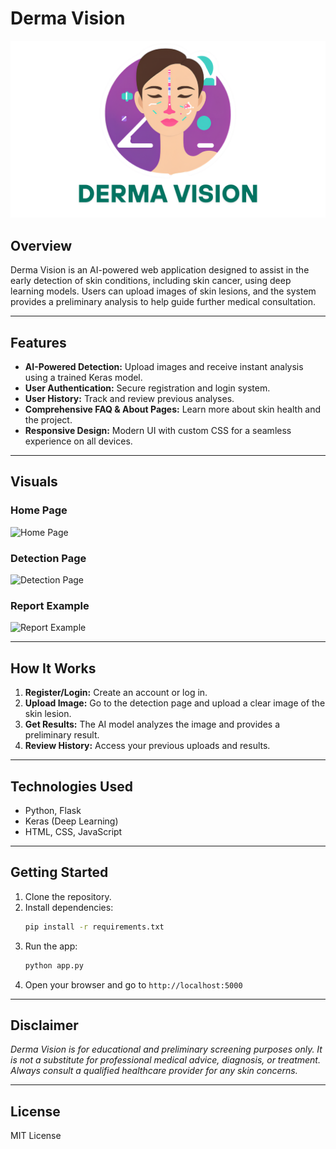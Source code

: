# Derma Vision

![Derma Vision Logo](static/images/logo.png)

## Overview
Derma Vision is an AI-powered web application designed to assist in the early detection of skin conditions, including skin cancer, using deep learning models. Users can upload images of skin lesions, and the system provides a preliminary analysis to help guide further medical consultation.

---

## Features
- **AI-Powered Detection:** Upload images and receive instant analysis using a trained Keras model.
- **User Authentication:** Secure registration and login system.
- **User History:** Track and review previous analyses.
- **Comprehensive FAQ & About Pages:** Learn more about skin health and the project.
- **Responsive Design:** Modern UI with custom CSS for a seamless experience on all devices.

---

## Visuals

### Home Page
![Home Page](static/images/Screenshot_2025-06-12_010734.png)

### Detection Page
![Detection Page](static/images/Screenshot_2025-06-12_015036.png)

### Report Example
![Report Example](static/images/Screenshot_2025-06-12_225003.png)

---

## How It Works
1. **Register/Login:** Create an account or log in.
2. **Upload Image:** Go to the detection page and upload a clear image of the skin lesion.
3. **Get Results:** The AI model analyzes the image and provides a preliminary result.
4. **Review History:** Access your previous uploads and results.

---

## Technologies Used
- Python, Flask
- Keras (Deep Learning)
- HTML, CSS, JavaScript

---

## Getting Started
1. Clone the repository.
2. Install dependencies:
   ```bash
   pip install -r requirements.txt
   ```
3. Run the app:
   ```bash
   python app.py
   ```
4. Open your browser and go to `http://localhost:5000`

---

## Disclaimer
*Derma Vision is for educational and preliminary screening purposes only. It is not a substitute for professional medical advice, diagnosis, or treatment. Always consult a qualified healthcare provider for any skin concerns.*

---

## License
MIT License

